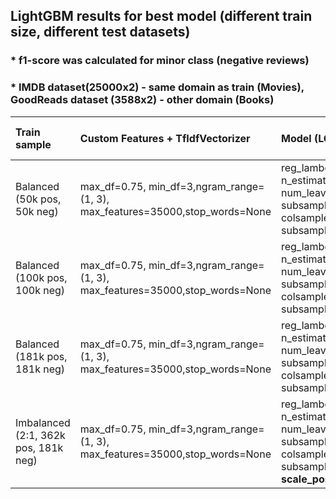 ## LightGBM results for best model (different train size, different test datasets)

### * f1-score was calculated for minor class (negative reviews)
### * IMDB dataset(25000x2) - same domain as train (Movies), GoodReads dataset (3588x2) - other domain (Books)

|Train sample| Custom Features + TfIdfVectorizer | Model (LGBClassifier) | Valid-acc | Test-acc | Test-acc (IMDB)| Test-acc (GoodReads)| Test-f1 | Test-f1 (IMDB)| Test-f1 (GoodReads)|
|:----------------|:------------|:-------------|:------------|:------------|:------------|:------------|:------------|:------------|:------------:|
|Balanced (50k pos, 50k neg)|max_df=0.75, min_df=3,ngram_range=(1, 3), max_features=35000,stop_words=None|reg_lambda=5, n_estimators=200, num_leaves=127, subsample=0.5, colsample_bytree=0.5, subsample_for_bin=10000|0.896|0.895|0.879|0.878|0.71|0.89|0.88|
|Balanced (100k pos, 100k neg)|max_df=0.75, min_df=3,ngram_range=(1, 3), max_features=35000,stop_words=None|reg_lambda=5, n_estimators=200, num_leaves=127, subsample=0.5, colsample_bytree=0.5, subsample_for_bin=10000|0.902|0.905|0.889|0.890|0.73|0.89|0.89|
|Balanced (181k pos, 181k neg)|max_df=0.75, min_df=3,ngram_range=(1, 3), max_features=35000,stop_words=None|reg_lambda=5, n_estimators=200, num_leaves=127, subsample=0.5, colsample_bytree=0.5, subsample_for_bin=10000|0.907|0.909|0.894|0.894|0.74|0.90|0.89|
|Imbalanced (2:1, 362k pos, 181k neg)|max_df=0.75, min_df=3,ngram_range=(1, 3), max_features=35000,stop_words=None|reg_lambda=5, n_estimators=200, num_leaves=127, subsample=0.5, colsample_bytree=0.5, subsample_for_bin=10000, **scale_pos_weight=0.5**|0.911|0.914|0.898|0.892|0.75|0.90|0.89|
